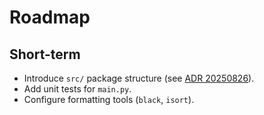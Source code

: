 # Roadmap

## Short-term
- Introduce `src/` package structure (see [ADR 20250826](DESIGN_DECISIONS/ADR-20250826-initial-architecture.md)).
- Add unit tests for `main.py`.
- Configure formatting tools (`black`, `isort`).
